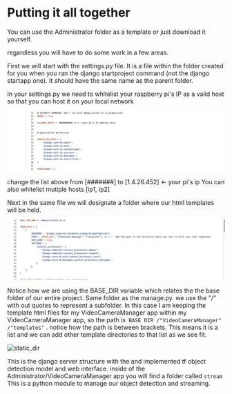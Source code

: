 # Putting it all together

You can use the Administrator folder as a template or just download it yourself.

regardless you will have to do some work in a few areas.

First we will start with the settings.py file. It is a file within the folder created for you when you ran
the django startproject command (not the django startapp one). It should have the same name as the parent folder.

In your settings.py we need to whitelist your raspberry pi's IP as a valid host so that you can host it on your local network

![ip_adress](../static/ip_adress.png)

change the list above from [#######] to [1.4.26.452] <- your pi's ip
You can also whitelist mutiple hosts [ip1, ip2]


Next in the same file we will designate a folder where our html templates will be held.

![templates_directory](../static/templates_directory.png)

Notice how we are using the BASE_DIR variable which relates the the base folder of our entire project.
Same folder as the manage.py. we use the "/"  with out quotes to represent a subfolder. In this case I am keeping the template html files
for my VideoCameraManager app within my VideoCameraManager app, so the path is` BASE DIR /"VideoCameraManager" /"templates"` .
notice how the path is between brackets. This means it is a list and we can add other template directories to that list as we see fit.

![static_dir](../static/static_dir)

This is the django server structure with the and implemented tf object detection model and web interface.
inside of the Administrator/VideoCameraManager app you will find a folder called `stream` This is a python module
to manage our object detection and streaming.
